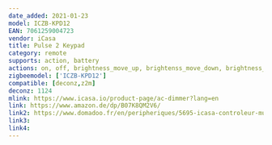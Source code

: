 ```yaml
---
date_added: 2021-01-23
model: ICZB-KPD12
EAN: 7061259004723
vendor: iCasa
title: Pulse 2 Keypad
category: remote
supports: action, battery
actions: on, off, brightness_move_up, brightenss_move_down, brightness_stop
zigbeemodel: ['ICZB-KPD12']
compatible: [deconz,z2m]
deconz: 1124
mlink: https://www.icasa.io/product-page/ac-dimmer?lang=en
link: https://www.amazon.de/dp/B07K8QM2V6/
link2: https://www.domadoo.fr/en/peripheriques/5695-icasa-controleur-mural-sans-fil-zigbee-pulse-2-7061259004723.html
link3: 
link4: 
---
```

